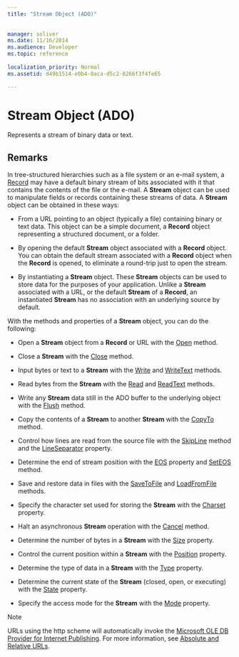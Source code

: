 ```yaml
---
title: "Stream Object (ADO)"
 
 
manager: soliver
ms.date: 11/16/2014
ms.audience: Developer
ms.topic: reference
  
localization_priority: Normal
ms.assetid: d49b1514-e0b4-0aca-d5c2-8266f3f4fe65

---
```


# Stream Object (ADO)

Represents a stream of binary data or text.
  
## Remarks

In tree-structured hierarchies such as a file system or an e-mail system, a [Record](record-object-ado.md) may have a default binary stream of bits associated with it that contains the contents of the file or the e-mail. A **Stream** object can be used to manipulate fields or records containing these streams of data. A **Stream** object can be obtained in these ways: 
  
- From a URL pointing to an object (typically a file) containing binary or text data. This object can be a simple document, a **Record** object representing a structured document, or a folder. 
    
- By opening the default **Stream** object associated with a **Record** object. You can obtain the default stream associated with a **Record** object when the **Record** is opened, to eliminate a round-trip just to open the stream. 
    
- By instantiating a **Stream** object. These **Stream** objects can be used to store data for the purposes of your application. Unlike a **Stream** associated with a URL, or the default **Stream** of a **Record**, an instantiated **Stream** has no association with an underlying source by default. 
    
With the methods and properties of a **Stream** object, you can do the following: 
  
- Open a **Stream** object from a **Record** or URL with the [Open](open-method-ado-stream.md) method. 
    
- Close a **Stream** with the [Close](close-method-ado.md) method. 
    
- Input bytes or text to a **Stream** with the [Write](write-method-ado.md) and [WriteText](writetext-method-ado.md) methods. 
    
- Read bytes from the **Stream** with the [Read](read-method-ado.md) and [ReadText](readtext-method-ado.md) methods. 
    
- Write any **Stream** data still in the ADO buffer to the underlying object with the [Flush](flush-method-ado.md) method. 
    
- Copy the contents of a **Stream** to another **Stream** with the [CopyTo](copyto-method-ado.md) method. 
    
- Control how lines are read from the source file with the [SkipLine](skipline-method-ado.md) method and the [LineSeparator](lineseparator-property-ado.md) property. 
    
- Determine the end of stream position with the [EOS](eos-property-ado.md) property and [SetEOS](seteos-method-ado.md) method. 
    
- Save and restore data in files with the [SaveToFile](savetofile-method-ado.md) and [LoadFromFile](loadfromfile-method-ado.md) methods. 
    
- Specify the character set used for storing the **Stream** with the [Charset](charset-property-ado.md) property. 
    
- Halt an asynchronous **Stream** operation with the [Cancel](cancel-method-ado.md) method. 
    
- Determine the number of bytes in a **Stream** with the [Size](http://msdn.microsoft.com/library/deb84313-36d1-fa49-e4cd-daecab96f343%28Office.15%29.aspx) property. 
    
- Control the current position within a **Stream** with the [Position](position-property-ado.md) property. 
    
- Determine the type of data in a **Stream** with the [Type](type-property-ado-stream.md) property. 
    
- Determine the current state of the **Stream** (closed, open, or executing) with the [State](state-property-ado.md) property. 
    
- Specify the access mode for the **Stream** with the [Mode](mode-property-ado.md) property. 
    
> [!NOTE]
> URLs using the http scheme will automatically invoke the [Microsoft OLE DB Provider for Internet Publishing](microsoft-ole-db-provider-for-internet-publishing.md). For more information, see [Absolute and Relative URLs](absolute-and-relative-urls.md). 
  

